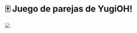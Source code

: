 # :mahjong: Juego de parejas de YugiOH!

<img src="https://github.com/DoctorBIOS1990/game-parejas-yugioh/blob/main/Screenshot.jpg">
